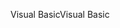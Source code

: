 <span data-ttu-id="6e0ed-101">Visual Basic</span><span class="sxs-lookup"><span data-stu-id="6e0ed-101">Visual Basic</span></span>